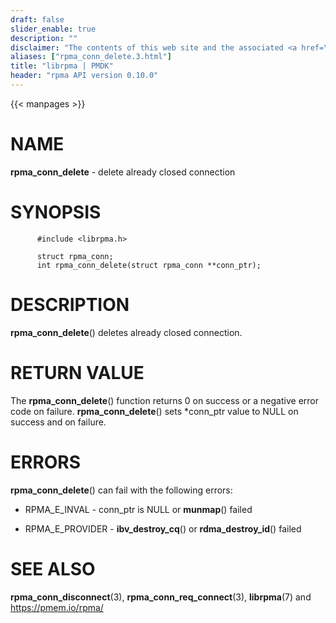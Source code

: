 ```yaml
---
draft: false
slider_enable: true
description: ""
disclaimer: "The contents of this web site and the associated <a href=\"https://github.com/pmem\">GitHub repositories</a> are BSD-licensed open source."
aliases: ["rpma_conn_delete.3.html"]
title: "librpma | PMDK"
header: "rpma API version 0.10.0"
---
```

{{< manpages >}}

[comment]: <> (SPDX-License-Identifier: BSD-3-Clause)
[comment]: <> (Copyright 2020, Intel Corporation)

NAME
====

**rpma\_conn\_delete** - delete already closed connection

SYNOPSIS
========

          #include <librpma.h>

          struct rpma_conn;
          int rpma_conn_delete(struct rpma_conn **conn_ptr);

DESCRIPTION
===========

**rpma\_conn\_delete**() deletes already closed connection.

RETURN VALUE
============

The **rpma\_conn\_delete**() function returns 0 on success or a negative
error code on failure. **rpma\_conn\_delete**() sets \*conn\_ptr value
to NULL on success and on failure.

ERRORS
======

**rpma\_conn\_delete**() can fail with the following errors:

-   RPMA\_E\_INVAL - conn\_ptr is NULL or **munmap**() failed

-   RPMA\_E\_PROVIDER - **ibv\_destroy\_cq**() or
    **rdma\_destroy\_id**() failed

SEE ALSO
========

**rpma\_conn\_disconnect**(3), **rpma\_conn\_req\_connect**(3),
**librpma**(7) and https://pmem.io/rpma/
